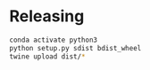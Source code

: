 # Releasing

```bash
conda activate python3
python setup.py sdist bdist_wheel
twine upload dist/*
```
